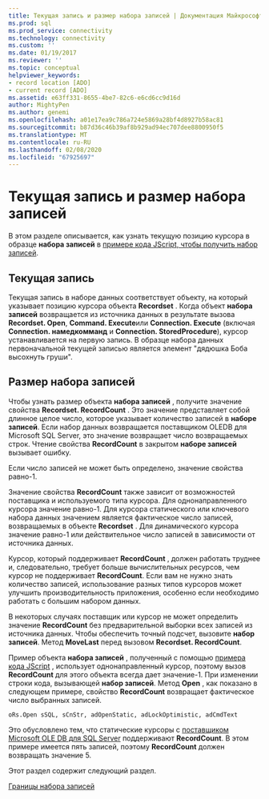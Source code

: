 ```yaml
---
title: Текущая запись и размер набора записей | Документация Майкрософт
ms.prod: sql
ms.prod_service: connectivity
ms.technology: connectivity
ms.custom: ''
ms.date: 01/19/2017
ms.reviewer: ''
ms.topic: conceptual
helpviewer_keywords:
- record location [ADO]
- current record [ADO]
ms.assetid: e63ff331-8655-4be7-82c6-e6cd6cc9d16d
author: MightyPen
ms.author: genemi
ms.openlocfilehash: a01e17ea9c786a724e5869a28bf4d8927b58ac81
ms.sourcegitcommit: b87d36c46b39af8b929ad94ec707dee8800950f5
ms.translationtype: MT
ms.contentlocale: ru-RU
ms.lasthandoff: 02/08/2020
ms.locfileid: "67925697"
---
```

# <a name="current-record-and-size-of-recordset"></a>Текущая запись и размер набора записей
В этом разделе описывается, как узнать текущую позицию курсора в образце **набора записей** в [примере кода JScript, чтобы получить набор записей](../../../ado/guide/data/jscript-code-example-to-return-a-recordset.md).  
  
## <a name="current-record"></a>Текущая запись  
 Текущая запись в наборе данных соответствует объекту, на который указывает позицию курсора объекта **Recordset** . Когда объект **набора записей** возвращается из источника данных в результате вызова **Recordset. Open**, **Command. Execute**или **Connection. Execute** (включая **Connection. намедкомманд** и **Connection. StoredProcedure**), курсор устанавливается на первую запись. В образце набора данных первоначальной текущей записью является элемент "дядюшка Боба высохнуть груши".  
  
## <a name="size-of-recordset"></a>Размер набора записей  
 Чтобы узнать размер объекта **набора записей** , получите значение свойства **Recordset. RecordCount** . Это значение представляет собой длинное целое число, которое указывает количество записей в **наборе записей**. Если набор данных возвращается поставщиком OLEDB для Microsoft SQL Server, это значение возвращает число возвращаемых строк. Чтение свойства **RecordCount** в закрытом **наборе записей** вызывает ошибку.  
  
 Если число записей не может быть определено, значение свойства равно-1.  
  
 Значение свойства **RecordCount** также зависит от возможностей поставщика и используемого типа курсора. Для однонаправленного курсора значение равно-1. Для курсора статического или ключевого набора данных значением является фактическое число записей, возвращаемых в объекте **Recordset** . Для динамического курсора значение равно-1 или действительное число записей в зависимости от источника данных.  
  
 Курсор, который поддерживает **RecordCount** , должен работать труднее и, следовательно, требует больше вычислительных ресурсов, чем курсор не поддерживает **RecordCount**. Если вам не нужно знать количество записей, использование разных типов курсоров может улучшить производительность приложения, особенно если необходимо работать с большим набором данных.  
  
 В некоторых случаях поставщик или курсор не может определить значение **RecordCount** без предварительной выборки всех записей из источника данных. Чтобы обеспечить точный подсчет, вызовите **набор записей**. Метод **MoveLast** перед вызовом **Recordset. RecordCount**.  
  
 Пример объекта **набора записей** , полученный с помощью [примера кода JScript](../../../ado/guide/data/jscript-code-example-to-return-a-recordset.md) , использует однонаправленный курсор, поэтому вызов **RecordCount** для этого объекта всегда дает значение-1. При изменении строки кода, вызывающей **набор записей**. Метод **Open** , как показано в следующем примере, свойство **RecordCount** возвращает фактическое число выбранных записей.  
  
```  
oRs.Open sSQL, sCnStr, adOpenStatic, adLockOptimistic, adCmdText   
```  
  
 Это обусловлено тем, что статические курсоры с [поставщиком Microsoft OLE DB для SQL Server](../../../ado/guide/appendixes/microsoft-ole-db-provider-for-sql-server.md) поддерживают **RecordCount**. В этом примере имеется пять записей, поэтому **RecordCount** должен возвращать значение 5.  
  
 Этот раздел содержит следующий раздел.  
  
 [Границы набора записей](../../../ado/guide/data/boundaries-of-a-recordset.md)
